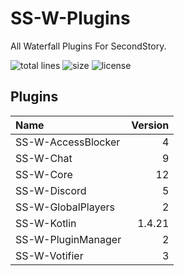 # SS-W-Plugins
All Waterfall Plugins For SecondStory.

![total lines](https://img.shields.io/tokei/lines/github/SecondStoryServer/SS-W-Plugins) ![size](https://img.shields.io/github/repo-size/SecondStoryServer/SS-W-Plugins?label=size) ![license](https://img.shields.io/github/license/SecondStoryServer/SS-W-Plugins)

## Plugins

<!-- Generate Versions -->
| Name | Version |
|:-----|--------:|
| SS-W-AccessBlocker | 4 |
| SS-W-Chat | 9 |
| SS-W-Core | 12 |
| SS-W-Discord | 5 |
| SS-W-GlobalPlayers | 2 |
| SS-W-Kotlin | 1.4.21 |
| SS-W-PluginManager | 2 |
| SS-W-Votifier | 3 |
<!-- Generate Versions -->
